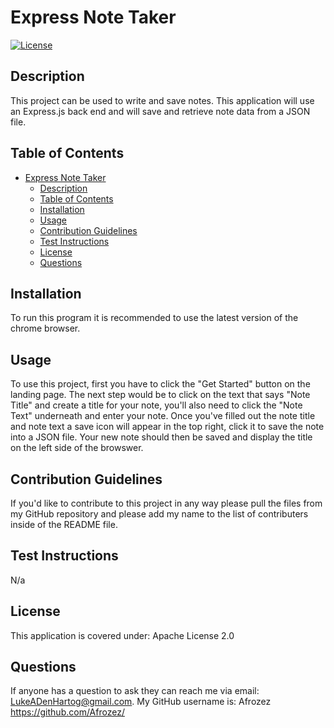 # Express Note Taker

[![License](https://img.shields.io/badge/License-Apache_2.0-blue.svg)](https://opensource.org/licenses/Apache-2.0)

## Description

This project can be used to write and save notes. This application will use an Express.js back end and will save and retrieve note data from a JSON file.

## Table of Contents

- [Express Note Taker](#express-note-taker)
  - [Description](#description)
  - [Table of Contents](#table-of-contents)
  - [Installation](#installation)
  - [Usage](#usage)
  - [Contribution Guidelines](#contribution-guidelines)
  - [Test Instructions](#test-instructions)
  - [License](#license)
  - [Questions](#questions)

## Installation

To run this program it is recommended to use the latest version of the chrome browser.

## Usage

To use this project, first you have to click the "Get Started" button on the landing page. The next step would be to click on the text that says "Note Title" and create a title for your note, you'll also need to click the "Note Text" underneath and enter your note. Once you've filled out the note title and note text a save icon will appear in the top right, click it to save the note into a JSON file. Your new note should then be saved and display the title on the left side of the browswer.

## Contribution Guidelines

If you'd like to contribute to this project in any way please pull the files from my GitHub repository and please add my name to the list of contributers inside of the README file.

## Test Instructions

N/a

## License

This application is covered under: Apache License 2.0

## Questions

If anyone has a question to ask they can reach me via email: [LukeADenHartog@gmail.com](mailto:LukeADenHartog@gmail.com).
My GitHub username is: Afrozez <https://github.com/Afrozez/>
